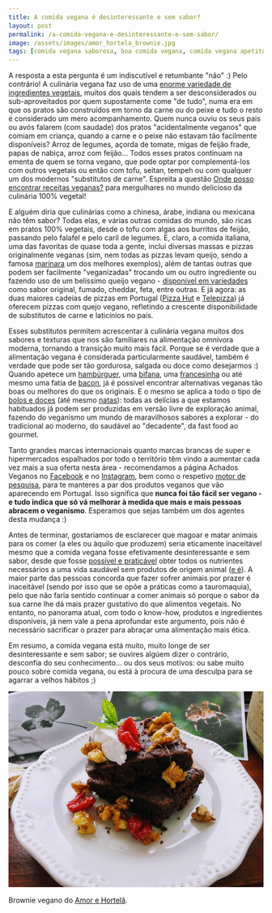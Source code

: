 ```yaml
---
title: A comida vegana é desinteressante e sem sabor?
layout: post
permalink: /a-comida-vegana-e-desinteressante-e-sem-sabor/
image: /assets/images/amor_hortela_brownie.jpg
tags: [comida vegana saborosa, boa comida vegana, comida vegana apetitosa, comida vegetariana saborosa, comida vegetariana apetitosa]
---
```


A resposta a esta pergunta é um indiscutível e retumbante "não" :) Pelo contrário! A culinária vegana faz uso de uma [enorme variedade de ingredientes vegetais](/o-que-come-um-vegano/), muitos dos quais tendem a ser desconsiderados ou sub-aproveitados por quem supostamente come "de tudo", numa era em que os pratos são construídos em torno da carne ou do peixe e tudo o resto é considerado um mero acompanhamento. Quem nunca ouviu os seus pais ou avós falarem (com saudade) dos pratos "acidentalmente veganos" que comiam em criança, quando a carne e o peixe não estavam tão facilmente disponíveis? Arroz de legumes, açorda de tomate, migas de feijão frade, papas de nabiça, arroz com feijão... Todos esses pratos continuam na ementa de quem se torna vegano, que pode optar por complementá-los com outros vegetais ou então com tofu, seitan, tempeh ou com qualquer um dos modernos "substitutos de carne". Espreita a questão [Onde posso encontrar receitas veganas?](/onde-posso-encontrar-receitas-veganas/) para mergulhares no mundo delicioso da culinária 100% vegetal!

E alguém diria que culinárias como a chinesa, árabe, indiana ou mexicana não têm sabor? Todas elas, e várias outras comidas do mundo, são ricas em pratos 100% vegetais, desde o tofu com algas aos burritos de feijão, passando pelo falafel e pelo caril de legumes. E, claro, a comida italiana, uma das favoritas de quase toda a gente, inclui diversas massas e pizzas originalmente veganas (sim, nem todas as pizzas levam queijo, sendo a famosa [marinara](https://en.wikipedia.org/wiki/Pizza_marinara) um dos melhores exemplos), além de tantas outras que podem ser facilmente "veganizadas" trocando um ou outro ingrediente ou fazendo uso de um belíssimo queijo vegano - [disponível em variedades](https://www.facebook.com/VeganabyTentugal/photos/1021218641719808) como sabor original, fumado, cheddar, feta, entre outras. E já agora: as duas maiores cadeias de pizzas em Portugal ([Pizza Hut](https://www.pizzahut.pt/em-sua-casa/take-away/vegan-veggie/) e [Telepizza](https://www.telepizza.pt/produtos/pizza#os-fas-do-vegan)) já oferecem pizzas com quejo vegano, refletindo a crescente disponibilidade de substitutos de carne e laticínios no país.

Esses substitutos permitem acrescentar à culinária vegana muitos dos sabores e texturas que nos são familiares na alimentação omnívora moderna, tornando a transição muito mais fácil. Porque se é verdade que a alimentação vegana é considerada particularmente saudável, também é verdade que pode ser tão gordurosa, salgada ou doce como desejarmos :) Quando apetece um [hambúrguer](https://www.facebook.com/zenburgerporto/photos/139320287668849), uma [bifana](https://www.capuchinhoverde.com/gallery/bifanas/), uma [francesinha](https://www.happycow.net/reviews/casanova-porto-106999#i=837581) ou até mesmo uma fatia de [bacon](https://www.facebook.com/VeganabyTentugal/photos/1013155969192742/), já é possível encontrar alternativas veganas tão boas ou melhores do que os originais. E o mesmo se aplica a todo o tipo de [bolos e doces](https://www.facebook.com/padocaportugal/photos/1676367795847141) (até mesmo [natas](https://www.facebook.com/padocaportugal/photos/1664333930383861)): todas as delícias a que estamos habituados já podem ser produzidas em versão livre de exploração animal, fazendo do veganismo um mundo de maravilhosos sabores a explorar - do tradicional ao moderno, do saudável ao "decadente", da fast food ao gourmet.

Tanto grandes marcas internacionais quanto marcas brancas de super e hipermercados espalhados por todo o território têm vindo a aumentar cada vez mais a sua oferta nesta área - recomendamos a página Achados Veganos no [Facebook](https://www.facebook.com/achadosveganos) e no [Instagram](https://www.instagram.com/achadosveganos), bem como o respetivo [motor de pesquisa](https://achadosveganos.vspot.pt), para te manteres a par dos produtos veganos que vão aparecendo em Portugal. Isso significa que **nunca foi tão fácil ser vegano - e tudo indica que só vá melhorar à medida que mais e mais pessoas abracem o veganismo**. Esperamos que sejas também um dos agentes desta mudança :)

Antes de terminar, gostaríamos de esclarecer que magoar e matar animais para os comer (a eles ou àquilo que produzem) seria eticamente inaceitável mesmo que a comida vegana fosse efetivamente desinteressante e sem sabor, desde que fosse [possível e praticável](/o-que-e-o-veganismo/) obter todos os nutrientes necessários a uma vida saudável sem produtos de origem animal ([e é](/a-dieta-100-vegetal-e-saudavel/)). A maior parte das pessoas concorda que fazer sofrer animais por prazer é inaceitável (sendo por isso que se opõe a práticas como a tauromaquia), pelo que não faria sentido continuar a comer animais só porque o sabor da sua carne lhe dá mais prazer gustativo do que alimentos vegetais. No entanto, no panorama atual, com todo o know-how, produtos e ingredientes disponíveis, já nem vale a pena aprofundar este argumento, pois não é necessário sacrificar o prazer para abraçar uma alimentação mais ética.

Em resumo, a comida vegana está muito, muito longe de ser desinteressante e sem sabor; se ouvires algúem dizer o contrário, desconfia do seu conhecimento... ou dos seus motivos: ou sabe muito pouco sobre comida vegana, ou está à procura de uma desculpa para se agarrar a velhos hábitos ;)

![[Brownie vegano do Amor e Hortelã]](/assets/images/amor_hortela_brownie.jpg "Brownie vegano do Amor e Hortelã")

<div class="img-caption">Brownie vegano do <a href="https://www.amorehortela.pt/2017/06/brownies-de-feijao-e-chocolate.html">Amor e Hortelã</a>.</div>
